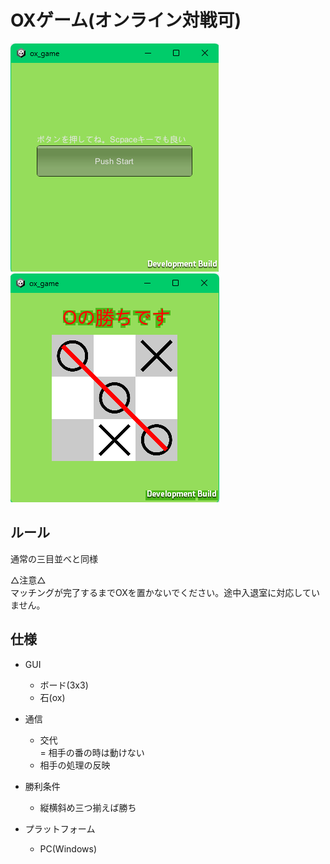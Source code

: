 # OXゲーム(オンライン対戦可)
![wait](./img/wait.png)
![play](./img/play.png)
## ルール
通常の三目並べと同様  

△注意△  
マッチングが完了するまでOXを置かないでください。途中入退室に対応していません。

## 仕様
- GUI  
    - ボード(3x3)  
    - 石(ox)
- 通信  
    - 交代  
    = 相手の番の時は動けない
    - 相手の処理の反映  
- 勝利条件  
    - 縦横斜め三つ揃えば勝ち

- プラットフォーム  
    - PC(Windows)
